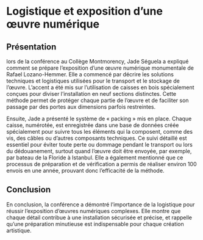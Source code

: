 # Logistique et exposition d’une œuvre numérique

## Présentation

lors de la conférence au Collège Montmorency, Jade Séguela a expliqué comment se prépare l’exposition d’une œuvre numérique monumentale de Rafael Lozano-Hemmer. Elle a commencé par décrire les solutions techniques et logistiques utilisées pour le transport et le stockage de l’œuvre. L’accent a été mis sur l’utilisation de caisses en bois spécialement conçues pour diviser l’installation en neuf sections distinctes. Cette méthode permet de protéger chaque partie de l’œuvre et de faciliter son passage par des portes aux dimensions parfois restreintes.

Ensuite, Jade a présenté le système de « packing » mis en place. Chaque caisse, numérotée, est enregistrée dans une base de données créée spécialement pour suivre tous les éléments qui la composent, comme des vis, des câbles ou d’autres composants techniques. Ce suivi détaillé est essentiel pour éviter toute perte ou dommage pendant le transport ou lors du dédouanement, surtout quand l’œuvre doit être envoyée, par exemple, par bateau de la Floride à Istanbul. Elle a également mentionné que ce processus de préparation et de vérification a permis de réaliser environ 100 envois en une année, prouvant donc l’efficacité de la méthode.

## Conclusion

En conclusion, la conférence a démontré l’importance de la logistique pour réussir l’exposition d’œuvres numériques complexes. Elle montre que chaque détail contribue à une installation sécurisée et précise, et rappelle qu’une préparation minutieuse est indispensable pour chaque création artistique.
